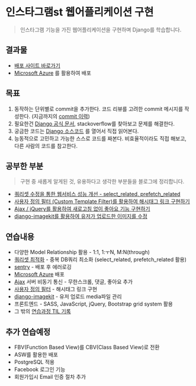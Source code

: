 # 인스타그램st  웹어플리케이션 구현
> 인스타그램 기능을 가진 웹어플리케이션을 구현하며 Django를 학습합니다.

## 결과물
- [배포 사이트 바로가기](http://instagram-practice.tk/)
- [Microsoft Azure](https://azure.microsoft.com/ko-kr/?&wt.mc_id=AID623284_SEM_ANFOP6Xj) 를 활용하여 배포

## 목표

1. 동작하는 단위별로 commit을 추가한다. 코드 리뷰를 고려한 commit 메시지를 작성한다. (지금까지의 [commit 이력](https://github.com/wayhome25/Instagram/commits/master))
2. 필요한건 [Django 공식 문서](https://docs.djangoproject.com/en/1.11/), stackoverflow를 찾아보고 문제를 해결한다.
3. 궁금한 코드는 [Django 소스코드](https://github.com/django/django/tree/1.10.6/django) 를 열어서 직접 읽어본다.
4. 능동적으로 고민하고 가능한 스스로 코드를 짜본다. 비효율적이라도 직접 해보고, 다른 사람의 코드를 참고한다.


## 공부한 부분
> 구현 중 새롭게 알게된 것, 유용하다고 생각한 부분들을 블로그에 정리합니다.

- [쿼리셋 수정을 통한 웹서비스 성능 개선 - select_related, prefetch_related](https://wayhome25.github.io/django/2017/06/20/selected_related_prefetch_related/)
- [사용자 정의 필터 (Custom Template Filter)를 활용하여 해시태그 링크 구현하기](https://wayhome25.github.io/django/2017/06/22/custom-template-filter/)
- [Ajax / jQuery를 활용하여 새로고침 없이 좋아요 기능 구현하기](https://wayhome25.github.io/django/2017/06/25/django-ajax-like-button/)
- [django-imagekit를 활용하여 유저가 업로드한 이미지를 수정](https://wayhome25.github.io/django/2017/05/11/image-thumbnail/)

## 연습내용
- 다양한 Model Relationship 활용 - 1:1, 1:ㅜN, M:N(through)
- [쿼리셋 최적화](https://wayhome25.github.io/django/2017/06/20/selected_related_prefetch_related/) - 중복 DB쿼리 최소화 (select_related, prefetch_related 활용)
- [sentry](https://sentry.io) - 배포 후 에러로깅
- [Microsoft Azure](https://azure.microsoft.com/ko-kr/?&wt.mc_id=AID623284_SEM_ANFOP6Xj) 배포
- [Ajax](https://wayhome25.github.io/django/2017/06/25/django-ajax-like-button/) 서버 비동기 통신 - 무한스크롤, 댓글, 좋아요 추가
- [사용자 정의 필터](https://wayhome25.github.io/django/2017/06/22/custom-template-filter/) - 해시태그 링크 구현
- [django-imagekit](https://wayhome25.github.io/django/2017/05/11/image-thumbnail/) - 유저 업로드 media파일 관리
- 프론트엔드 - SASS, JavaScript, jQuery, Bootstrap grid system 활용    
- 그 밖의 [연습과정 TIL 기록](https://wayhome25.github.io/blog/tags/#학습과정)

## 추가 연습예정
- FBV(Function Based View)를 CBV(Class Based View)로 전환
- ASW를 활용한 배포
- PostgreSQL 적용
- Facebook 로그인 기능
- 회원가입시 Email 인증 절차 추가
